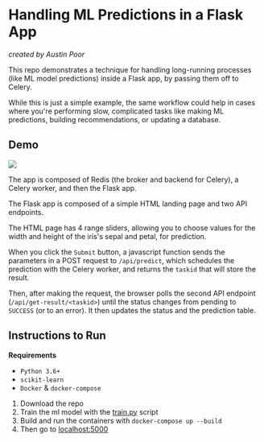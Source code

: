 # Handling ML Predictions in a Flask App

_created by Austin Poor_

This repo demonstrates a technique for handling long-running processes (like ML model predictions)
inside a Flask app, by passing them off to Celery.

While this is just a simple example, the same workflow could help in cases where you're performing
slow, complicated tasks like making ML predictions, building recommendations, or updating a database.

## Demo

![](images/demo.gif)

The app is composed of Redis (the broker and backend for Celery), a Celery worker, and then the Flask app.

The Flask app is composed of a simple HTML landing page and two API endpoints.

The HTML page has 4 range sliders, allowing you to choose values for the width and height of the 
iris's sepal and petal, for prediction.

When you click the `Submit` button, a javascript function sends the parameters in a POST request to
`/api/predict`, which schedules the prediction with the Celery worker, and returns the `taskid`
that will store the result.

Then, after making the request, the browser polls the second API endpoint (`/api/get-result/<taskid>`)
until the status changes from pending to `SUCCESS` (or to an error). It then updates the status and
the prediction table.


## Instructions to Run

__Requirements__
* `Python 3.6+`
* `scikit-learn`
* `Docker` & `docker-compose`

1. Download the repo
2. Train the ml model with the [train.py](./train.py) script
3. Build and run the containers with `docker-compose up --build`
4. Then go to [localhost:5000](http://localhost:5000)


